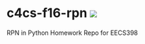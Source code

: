 # c4cs-f16-rpn ![](https://travis-ci.org/AaronWang30/c4cs-f16-rpn.svg?branch=master)

RPN in Python
Homework Repo for EECS398

